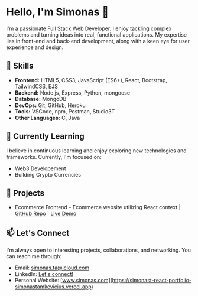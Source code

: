 # Hello, I'm Simonas 👋

I'm a passionate Full Stack Web Developer. I enjoy tackling complex problems and turning ideas into real, functional applications. My expertise lies in front-end and back-end development, along with a keen eye for user experience and design.

## 🚀 Skills
- **Frontend:** HTML5, CSS3, JavaScript (ES6+), React, Bootstrap, TailwindCSS, EJS
- **Backend:** Node.js, Express, Python, mongoose
- **Database:** MongoDB
- **DevOps:** Git, GitHub, Heroku
- **Tools:** VSCode, npm, Postman, Studio3T
- **Other Languages:** C, Java

## 🌱 Currently Learning

I believe in continuous learning and enjoy exploring new technologies and frameworks. Currently, I'm focused on:

- Web3 Developement
- Building Crypto Currencies

## 📝 Projects

- Ecommerce Frontend - Ecommerce website utilizing React context | [GitHub Repo](https://github.com/SimonasTamkevicius/Ecommerce-react-website) | [Live Demo](https://ecommerce-react-website-six.vercel.app)

## 📫 Let's Connect

I'm always open to interesting projects, collaborations, and networking. You can reach me through:

- Email: [simonas.ta@icloud.com](mailto:simonas.ta@icloud.com)
- LinkedIn: [Let's connect!](https://www.linkedin.com/in/simonas-ta?lipi=urn%3Ali%3Apage%3Ad_flagship3_profile_view_base_contact_details%3BBp4PMd%2FPSwqGeT8eWHz2mg%3D%3D)
- Personal Website: [www.simonas.com](https://simonast-react-portfolio-simonastamkevicius.vercel.app)
